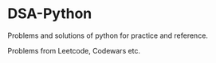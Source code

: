 # DSA-Python
Problems and solutions of python for practice and reference.

Problems from Leetcode, Codewars etc.

